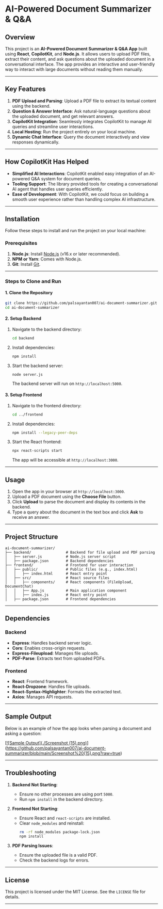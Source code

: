 

# AI-Powered Document Summarizer & Q&A

## Overview
This project is an **AI-Powered Document Summarizer & Q&A App** built using **React**, **CopilotKit**, and **Node.js**. It allows users to upload PDF files, extract their content, and ask questions about the uploaded document in a conversational interface. The app provides an interactive and user-friendly way to interact with large documents without reading them manually.

---

## Key Features
1. **PDF Upload and Parsing**: Upload a PDF file to extract its textual content using the backend.
2. **Question & Answer Interface**: Ask natural-language questions about the uploaded document, and get relevant answers.
3. **CopilotKit Integration**: Seamlessly integrates CopilotKit to manage AI queries and streamline user interactions.
4. **Local Hosting**: Run the project entirely on your local machine.
5. **Dynamic Chat Interface**: Query the document interactively and view responses dynamically.

---

## How CopilotKit Has Helped
- **Simplified AI Interactions**: CopilotKit enabled easy integration of an AI-powered Q&A system for document queries.
- **Tooling Support**: The library provided tools for creating a conversational AI agent that handles user queries efficiently.
- **Ease of Development**: With CopilotKit, we could focus on building a smooth user experience rather than handling complex AI infrastructure.

---

## Installation

Follow these steps to install and run the project on your local machine:

### Prerequisites
1. **Node.js**: Install [Node.js](https://nodejs.org/) (v16.x or later recommended).
2. **NPM or Yarn**: Comes with Node.js.
3. **Git**: Install [Git](https://git-scm.com/).

---

### Steps to Clone and Run

#### 1. Clone the Repository
```bash
git clone https://github.com/palsayantan007/ai-document-summarizer.git
cd ai-document-summarizer
```

#### 2. Setup Backend
1. Navigate to the backend directory:
   ```bash
   cd backend
   ```
2. Install dependencies:
   ```bash
   npm install
   ```
3. Start the backend server:
   ```bash
   node server.js
   ```
   The backend server will run on `http://localhost:5000`.

#### 3. Setup Frontend
1. Navigate to the frontend directory:
   ```bash
   cd ../frontend
   ```
2. Install dependencies:
   ```bash
   npm install --legacy-peer-deps
   ```
3. Start the React frontend:
   ```bash
   npx react-scripts start
   ```
   The app will be accessible at `http://localhost:3000`.

---

## Usage
1. Open the app in your browser at `http://localhost:3000`.
2. Upload a PDF document using the **Choose File** button.
3. Click **Upload** to parse the document and display its contents in the backend.
4. Type a query about the document in the text box and click **Ask** to receive an answer.

---

## Project Structure
```
ai-document-summarizer/
├── backend/                # Backend for file upload and PDF parsing
│   ├── server.js           # Node.js server script
│   ├── package.json        # Backend dependencies
├── frontend/               # Frontend for user interaction
│   ├── public/             # Public files (e.g., index.html)
│   │   ├── index.html      # React entry point
│   ├── src/                # React source files
│   │   ├── components/     # React components (FileUpload, DocumentChat)
│   │   ├── App.js          # Main application component
│   │   ├── index.js        # React entry point
│   ├── package.json        # Frontend dependencies
```

---

## Dependencies
### Backend
- **Express**: Handles backend server logic.
- **Cors**: Enables cross-origin requests.
- **Express-Fileupload**: Manages file uploads.
- **PDF-Parse**: Extracts text from uploaded PDFs.

### Frontend
- **React**: Frontend framework.
- **React-Dropzone**: Handles file uploads.
- **React-Syntax-Highlighter**: Formats the extracted text.
- **Axios**: Manages API requests.

---

## Sample Output
Below is an example of how the app looks when parsing a document and asking a question:

[[![Sample Output](./Screenshot (15).png)](https://github.com/palsayantan007/ai-document-summarizer/blob/2cb0ced8882df2bbbb1ac0e925fdb96e9751e0af/Screenshot%20(15).png)](https://github.com/palsayantan007/ai-document-summarizer/blob/main/Screenshot%20(15).png?raw=true)



---

## Troubleshooting
1. **Backend Not Starting**:
   - Ensure no other processes are using port `5000`.
   - Run `npm install` in the backend directory.

2. **Frontend Not Starting**:
   - Ensure React and `react-scripts` are installed.
   - Clear `node_modules` and reinstall:
     ```bash
     rm -rf node_modules package-lock.json
     npm install
     ```

3. **PDF Parsing Issues**:
   - Ensure the uploaded file is a valid PDF.
   - Check the backend logs for errors.

---

## License
This project is licensed under the MIT License. See the `LICENSE` file for details.

---

